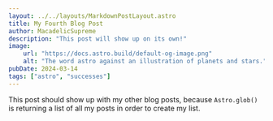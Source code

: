 ```yaml
---
layout: ../../layouts/MarkdownPostLayout.astro
title: My Fourth Blog Post
author: MacadelicSupreme
description: "This post will show up on its own!"
image:
    url: "https://docs.astro.build/default-og-image.png"
    alt: "The word astro against an illustration of planets and stars."
pubDate: 2024-03-14
tags: ["astro", "successes"]
---
```

This post should show up with my other blog posts, because `Astro.glob()` is returning a list of all my posts in order to create my list.